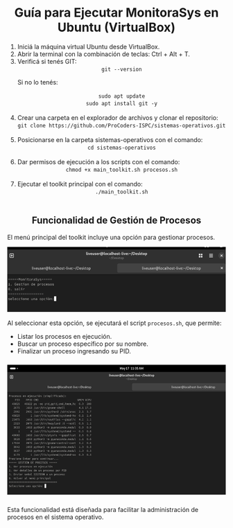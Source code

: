 <div align="center">
<h1>Guía para Ejecutar MonitoraSys en Ubuntu (VirtualBox)</h1>
</div>

<ol>
<li>Iniciá la máquina virtual Ubuntu desde VirtualBox.</li>
<li>Abrir la terminal con la combinación de teclas: Ctrl + Alt + T.</li>
<li>Verificá si tenés GIT: 
<div align="center">
<code>git --version</code> <br>
</div>

Si no lo tenés: <br>

<div align="center">
<code>sudo apt update</code><br>
<code>sudo apt install git -y</code>
</div>
<br>
</li>
<li> Crear una carpeta en el explorador de archivos y clonar el repositorio: <br>

<div align="center">
<code>git clone https://github.com/ProCoders-ISPC/sistemas-operativos.git</code> <br>
</div>
 <br>

</li>
<li>Posicionarse en la carpeta sistemas-operativos con el comando: <br> 
<div align="center">
<code>cd sistemas-operativos</code> <br>
</div>
 <br>
</li>

<li>Dar permisos de ejecución a los scripts con el comando: <br>
<div align="center">
<code>chmod +x main_toolkit.sh procesos.sh</code>
</div>
 <br>
</li>
<li>Ejecutar el toolkit principal con el comando: <br>
<div align="center">
<code>./main_toolkit.sh</code>
</div>
 <br>
</li>
</ol>

<div align="center">
<h2>Funcionalidad de Gestión de Procesos</h2>
</div>

<p>El menú principal del toolkit incluye una opción para gestionar procesos.

<div align="center">
  <img height="150" src="img/captura1.png" />
</div>

Al seleccionar esta opción, se ejecutará el script <code>procesos.sh</code>, que permite:</p>

<ul>
<li>Listar los procesos en ejecución.</li>
<li>Buscar un proceso específico por su nombre.</li>
<li>Finalizar un proceso ingresando su PID.</li>
</ul>

###

<div align="center">
  <img height="300" src="img/captura2.png" />
</div>

###

<p>Esta funcionalidad está diseñada para facilitar la administración de procesos en el sistema operativo.</p>
